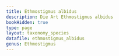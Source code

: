 ```yaml
---
title: Ethmostigmus albidus
description: Die Art Ethmostigmus albidus
bookHidden: true
type: page
layout: taxonomy_species
datafile: ethmostigmus_albidus
genus: Ethmostigmus
---
```


